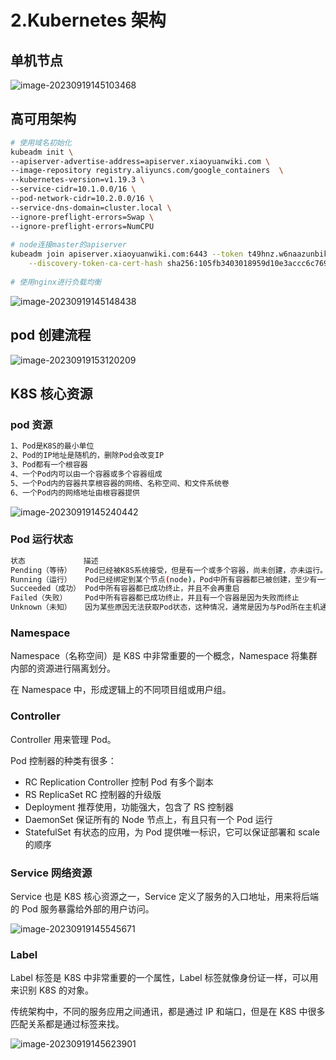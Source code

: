 # 2.Kubernetes 架构

## 单机节点



![image-20230919145103468](https://www.xiaoyuanwiki.com/image/image-20230919145103468.png)



## 高可用架构

```bash
# 使用域名初始化
kubeadm init \
--apiserver-advertise-address=apiserver.xiaoyuanwiki.com \
--image-repository registry.aliyuncs.com/google_containers  \
--kubernetes-version=v1.19.3 \
--service-cidr=10.1.0.0/16 \
--pod-network-cidr=10.2.0.0/16 \
--service-dns-domain=cluster.local \
--ignore-preflight-errors=Swap \
--ignore-preflight-errors=NumCPU
 
# node连接master的apiserver
kubeadm join apiserver.xiaoyuanwiki.com:6443 --token t49hnz.w6naazunbikglmrb \
    --discovery-token-ca-cert-hash sha256:105fb3403018959d10e3accc6c769983c8303909b3bb1f5a547ea309cafc6f76
 
# 使用nginx进行负载均衡
```



![image-20230919145148438](https://www.xiaoyuanwiki.com/image/image-20230919145148438.png)



## pod 创建流程



![image-20230919153120209](https://www.xiaoyuanwiki.com/image/image-20230919153120209.png)



## K8S 核心资源

### pod 资源

```bash
1、Pod是K8S的最小单位
2、Pod的IP地址是随机的，删除Pod会改变IP
3、Pod都有一个根容器
4、一个Pod内可以由一个容器或多个容器组成
5、一个Pod内的容器共享根容器的网络、名称空间、和文件系统卷
6、一个Pod内的网络地址由根容器提供
```



![image-20230919145240442](https://www.xiaoyuanwiki.com/image/image-20230919145240442.png)



### Pod 运行状态

```bash
状态             描述
Pending（等待）   Pod已经被K8S系统接受，但是有一个或多个容器，尚未创建，亦未运行。此阶段包括等待Pod被调度的时间和通过网络下载镜像的时间
Running（运行）   Pod已经绑定到某个节点(node)，Pod中所有容器都已被创建，至少有一个容器仍在运行，或者处于启动或重启状态
Succeeded（成功） Pod中所有容器都已成功终止，并且不会再重启
Failed（失败）    Pod中所有容器都已成功终止，并且有一个容器是因为失败而终止
Unknown（未知）   因为某些原因无法获取Pod状态，这种情况，通常是因为与Pod所在主机通信失败
```

### Namespace

Namespace（名称空间）是 K8S 中非常重要的一个概念，Namespace 将集群内部的资源进行隔离划分。

在 Namespace 中，形成逻辑上的不同项目组或用户组。

### Controller

Controller 用来管理 Pod。

Pod 控制器的种类有很多：

- RC Replication Controller 控制 Pod 有多个副本
- RS ReplicaSet RC 控制器的升级版
- Deployment 推荐使用，功能强大，包含了 RS 控制器
- DaemonSet 保证所有的 Node 节点上，有且只有一个 Pod 运行
- StatefulSet 有状态的应用，为 Pod 提供唯一标识，它可以保证部署和 scale 的顺序

### Service 网络资源

Service 也是 K8S 核心资源之一，Service 定义了服务的入口地址，用来将后端的 Pod 服务暴露给外部的用户访问。



![image-20230919145545671](https://www.xiaoyuanwiki.com/image/image-20230919145545671.png)



### Label

Label 标签是 K8S 中非常重要的一个属性，Label 标签就像身份证一样，可以用来识别 K8S 的对象。

传统架构中，不同的服务应用之间通讯，都是通过 IP 和端口，但是在 K8S 中很多匹配关系都是通过标签来找。



![image-20230919145623901](https://www.xiaoyuanwiki.com/image/image-20230919145623901.png)



